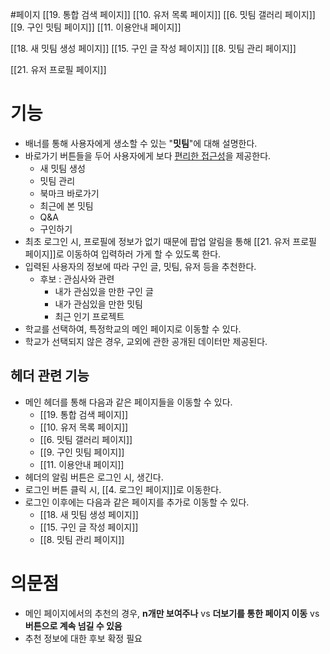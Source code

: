 #페이지 
[[19. 통합 검색 페이지]]
[[10. 유저 목록 페이지]]
[[6. 밋팀 갤러리 페이지]]
[[9. 구인 밋팀 페이지]]
[[11. 이용안내 페이지]]

[[18. 새 밋팀 생성 페이지]]
[[15. 구인 글 작성 페이지]]
[[8. 밋팀 관리 페이지]]

[[21. 유저 프로필 페이지]]
# 기능
- 배너를 통해 사용자에게 생소할 수 있는 "**밋팀**"에 대해 설명한다.
- 바로가기 버튼들을 두어 사용자에게 보다 <U>편리한 접근성</U>을 제공한다.
	- 새 밋팀 생성
	- 밋팀 관리
	- 북마크 바로가기
	- 최근에 본 밋팀
	- Q&A
	- 구인하기
- 최초 로그인 시, 프로필에 정보가 없기 때문에 팝업 알림을 통해 [[21. 유저 프로필 페이지]]로 이동하여 입력하러 가게 할 수 있도록 한다.
- 입력된 사용자의 정보에 따라 구인 글, 밋팀, 유저 등을 추천한다.
	- 후보 : 관심사와 관련
		- 내가 관심있을 만한 구인 글
		- 내가 관심있을 만한 밋팀
		- 최근 인기 프로젝트
- 학교를 선택하여, 특정학교의 메인 페이지로 이동할 수 있다.
- 학교가 선택되지 않은 경우, 교외에 관한 공개된 데이터만 제공된다.

## 헤더 관련 기능
- 메인 헤더를 통해 다음과 같은 페이지들을 이동할 수 있다.
	- [[19. 통합 검색 페이지]]
	- [[10. 유저 목록 페이지]]
	- [[6. 밋팀 갤러리 페이지]]
	- [[9. 구인 밋팀 페이지]]
	- [[11. 이용안내 페이지]]
- 헤더의 알림 버튼은 로그인 시, 생긴다.
- 로그인 버튼 클릭 시, [[4. 로그인 페이지]]로 이동한다.
- 로그인 이후에는 다음과 같은 페이지를 추가로 이동할 수 있다.
	- [[18. 새 밋팀 생성 페이지]]
	- [[15. 구인 글 작성 페이지]]
	- [[8. 밋팀 관리 페이지]]
# 의문점
- 메인 페이지에서의 추천의 경우,
	  **n개만 보여주나** vs **더보기를 통한 페이지 이동** vs **버튼으로 계속 넘길 수 있음**
- 추천 정보에 대한 후보 확정 필요